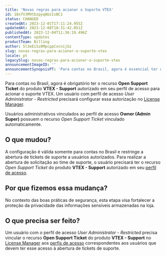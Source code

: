 ```yaml
---
title: 'Novas regras para acionar o Suporte VTEX'
id: 18xfVJM9tbzpyqAUzIsBC1
status: CHANGED
createdAt: 2023-12-01T17:11:24.955Z
updatedAt: 2023-12-08T18:31:42.051Z
publishedAt: 2023-12-04T11:36:19.496Z
contentType: updates
productTeam: Billing
author: 5l3eEiSz8MpcppCxcnijGz
slug: novas-regras-para-acionar-o-suporte-vtex
locale: pt
legacySlug: novas-regras-para-acionar-o-suporte-vtex
announcementImageID: ''
announcementSynopsisPT: 'Para contas no Brasil, agora é essencial ter o recurso Open Support Ticket no perfil de acesso para usar o suporte VTEX.'
---
```


Para contas no Brasil, agora é obrigatório ter o recurso **Open Support Ticket** do produto **VTEX - Support** autorizado em seu perfil de acesso para acionar o suporte VTEX. Um usuário com perfil de acesso *User Administrator - Restricted* precisará configurar essa autorização no [License Manager](https://help.vtex.com/pt/tutorial/recursos-do-license-manager--3q6ztrC8YynQf6rdc6euk3?&utm_source=autocomplete).

<div class="alert alert-info"> Usuários administrativos vinculados ao perfil de acesso <strong>Owner (Admin Super)</strong>  possuem o recurso <em>Open Support Ticket</em>  vinculado automaticamente.</div>

## O que mudou?
A configuração é válida somente para contas no Brasil e restringe a abertura de tickets de suporte a usuários autorizados. Para realizar a abertura de solicitação ao time de suporte, o usuário precisará ter o recurso *Open Support Ticket* do produto **VTEX - Support** autorizado em seu [perfil de acesso](https://help.vtex.com/pt/tutorial/perfis-de-acesso--7HKK5Uau2H6wxE1rH5oRbc). 

## Por que fizemos essa mudança?
No contexto das boas práticas de segurança, esta etapa visa fortalecer a proteção da privacidade das informações sensíveis armazenadas na loja.

## O que precisa ser feito?
Um usuário com o perfil de acesso *User Administrator - Restricted* precisa vincular o recurso **Open Support Ticket** do produto **VTEX - Support** no [License Manager](https://help.vtex.com/pt/tutorial/recursos-do-license-manager--3q6ztrC8YynQf6rdc6euk3) aos [perfis de acesso](https://help.vtex.com/pt/tutorial/perfis-de-acesso--7HKK5Uau2H6wxE1rH5oRbc) correspondentes aos usuários que devem ter esse acesso à abertura de tickets de suporte. 


